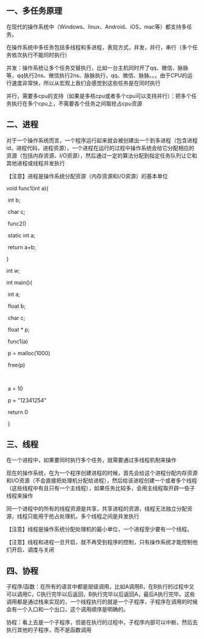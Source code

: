## 一、多任务原理

在现代的操作系统中（Windows、linux、Android、iOS，mac等）都支持多任务。

在操作系统中多任务包括多线程和多进程，表现方式，并发，并行，串行（多个任务依次执行不能同时执行）

并发：操作系统让多个任务交替执行，比如一台主机同时开了qq、微信、脉脉等，qq执行2ns、微信执行2ns、脉脉执行，qq、微信、脉脉。。。由于CPU的运行速度非常快，所以从宏观上我们会感觉到这些任务是在同时执行

并行，需要多cpu的支持（如果是多核cpu或者多个cpu可以支持并行）：把多个任务执行在多个cpu上，不需要各个任务之间取抢占cpu资源





## 二、进程

对于一个操作系统而言，一个程序运行起来就会被创建出一个到多进程（包含进程id，进程代码，进程资源），一个进程在运行的过程中操作系统会给它分配相应的资源（包括内存资源、I/O资源），然后通过一定的算法分配到指定任务队列让它和其他进程或线程并发执行

【注意】进程是操作系统分配资源（内存资源和I/O资源）的基本单位



void func1(int a){

​	int b;

​	char c;

​	func2()

​	static int a;

​	return a+b;

}



int w;



int main(){

​	int a;

​	float b;

​	char c;

​	float * p;

​	func1(a)



​	p = malloc(1000)

​	free(p)

​	

​	a = 10

​	p = "12341254"



​	return  0

​	}

## 三、线程

在一个进程中，如果要同时执行多个任务，就需要通过多线程机制来操作

现在的操作系统，在为一个程序创建进程的时候，首先会给这个进程分配内存资源和I/O资源（不会直接把处理机分配给进程），然后给该进程创建一个或者多个线程（这些线程中有且只有一个主线程），如果任务比较多，会用主线程取开辟一些子线程来操作



同一个进程中的所有的线程资源是共享，共享进程的资源，线程无法独立分配资源，线程只能用于抢占处理机，多个线程之间是并发执行

【注意】线程是操作系统分配处理机的最小单位，一个进程至少要有一个线程。

【注意】线程和进程一旦开启，就不再受到程序的控制，只有操作系统才能控制他们开启、调度与关闭

## 四、协程

子程序/函数：在所有的语言中都是层级调用，比如A调用B，在B执行的过程中又可以调用C，C执行完毕以后返回，B执行完毕以后返回A，最后A执行完毕。这些调用都是通过栈来实现的，一个线程执行的就是一个子程序，子程序在调用的时候会有一个入口和一个出口，这个调用顺序是明确的。



协程：看上去是一个子程序，但是在执行的过程中，子程序内部可以中断，然后去执行其他的子程序，而不是函数调用







